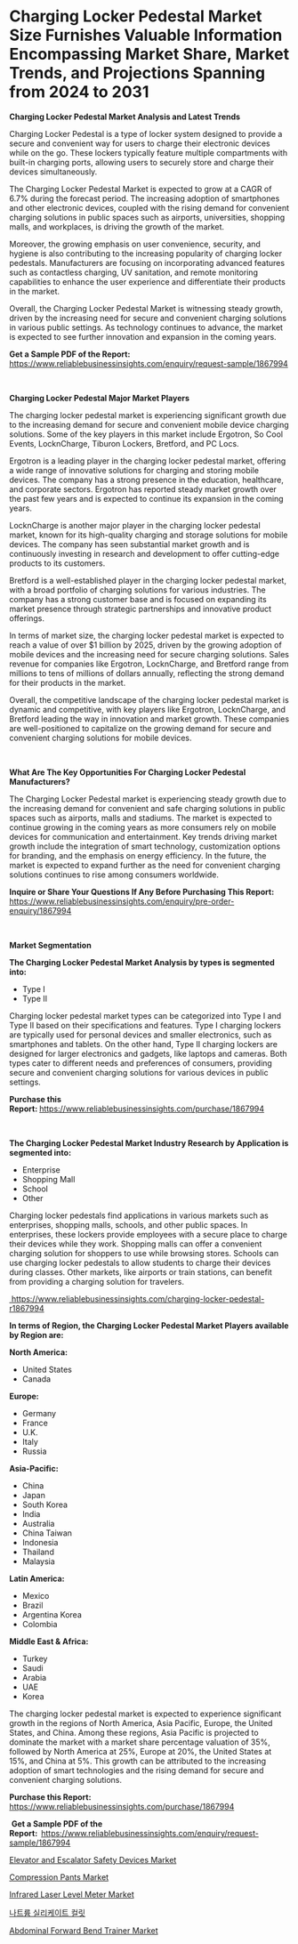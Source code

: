 <p><h1>Charging Locker Pedestal Market Size Furnishes Valuable Information Encompassing Market Share, Market Trends, and Projections Spanning from 2024 to 2031</h1></p><p><strong>Charging Locker Pedestal Market Analysis and Latest Trends</strong></p>
<p><p>Charging Locker Pedestal is a type of locker system designed to provide a secure and convenient way for users to charge their electronic devices while on the go. These lockers typically feature multiple compartments with built-in charging ports, allowing users to securely store and charge their devices simultaneously. </p><p>The Charging Locker Pedestal Market is expected to grow at a CAGR of 6.7% during the forecast period. The increasing adoption of smartphones and other electronic devices, coupled with the rising demand for convenient charging solutions in public spaces such as airports, universities, shopping malls, and workplaces, is driving the growth of the market. </p><p>Moreover, the growing emphasis on user convenience, security, and hygiene is also contributing to the increasing popularity of charging locker pedestals. Manufacturers are focusing on incorporating advanced features such as contactless charging, UV sanitation, and remote monitoring capabilities to enhance the user experience and differentiate their products in the market. </p><p>Overall, the Charging Locker Pedestal Market is witnessing steady growth, driven by the increasing need for secure and convenient charging solutions in various public settings. As technology continues to advance, the market is expected to see further innovation and expansion in the coming years.</p></p>
<p><strong>Get a Sample PDF of the Report:&nbsp;</strong> <a href="https://www.reliablebusinessinsights.com/enquiry/request-sample/1867994">https://www.reliablebusinessinsights.com/enquiry/request-sample/1867994</a></p>
<p>&nbsp;</p>
<p><strong>Charging Locker Pedestal Major Market Players</strong></p>
<p><p>The charging locker pedestal market is experiencing significant growth due to the increasing demand for secure and convenient mobile device charging solutions. Some of the key players in this market include Ergotron, So Cool Events, LocknCharge, Tiburon Lockers, Bretford, and PC Locs.</p><p>Ergotron is a leading player in the charging locker pedestal market, offering a wide range of innovative solutions for charging and storing mobile devices. The company has a strong presence in the education, healthcare, and corporate sectors. Ergotron has reported steady market growth over the past few years and is expected to continue its expansion in the coming years.</p><p>LocknCharge is another major player in the charging locker pedestal market, known for its high-quality charging and storage solutions for mobile devices. The company has seen substantial market growth and is continuously investing in research and development to offer cutting-edge products to its customers.</p><p>Bretford is a well-established player in the charging locker pedestal market, with a broad portfolio of charging solutions for various industries. The company has a strong customer base and is focused on expanding its market presence through strategic partnerships and innovative product offerings.</p><p>In terms of market size, the charging locker pedestal market is expected to reach a value of over $1 billion by 2025, driven by the growing adoption of mobile devices and the increasing need for secure charging solutions. Sales revenue for companies like Ergotron, LocknCharge, and Bretford range from millions to tens of millions of dollars annually, reflecting the strong demand for their products in the market.</p><p>Overall, the competitive landscape of the charging locker pedestal market is dynamic and competitive, with key players like Ergotron, LocknCharge, and Bretford leading the way in innovation and market growth. These companies are well-positioned to capitalize on the growing demand for secure and convenient charging solutions for mobile devices.</p></p>
<p>&nbsp;</p>
<p><strong>What Are The Key Opportunities For Charging Locker Pedestal Manufacturers?</strong></p>
<p><p>The Charging Locker Pedestal market is experiencing steady growth due to the increasing demand for convenient and safe charging solutions in public spaces such as airports, malls and stadiums. The market is expected to continue growing in the coming years as more consumers rely on mobile devices for communication and entertainment. Key trends driving market growth include the integration of smart technology, customization options for branding, and the emphasis on energy efficiency. In the future, the market is expected to expand further as the need for convenient charging solutions continues to rise among consumers worldwide.</p></p>
<p><strong>Inquire or Share Your Questions If Any Before Purchasing This Report:</strong> <a href="https://www.reliablebusinessinsights.com/enquiry/pre-order-enquiry/1867994">https://www.reliablebusinessinsights.com/enquiry/pre-order-enquiry/1867994</a></p>
<p>&nbsp;</p>
<p><strong>Market Segmentation</strong></p>
<p><strong>The Charging Locker Pedestal Market Analysis by types is segmented into:</strong></p>
<p><ul><li>Type I</li><li>Type II</li></ul></p>
<p><p>Charging locker pedestal market types can be categorized into Type I and Type II based on their specifications and features. Type I charging lockers are typically used for personal devices and smaller electronics, such as smartphones and tablets. On the other hand, Type II charging lockers are designed for larger electronics and gadgets, like laptops and cameras. Both types cater to different needs and preferences of consumers, providing secure and convenient charging solutions for various devices in public settings.</p></p>
<p><strong>Purchase this Report:&nbsp;</strong><a href="https://www.reliablebusinessinsights.com/purchase/1867994">https://www.reliablebusinessinsights.com/purchase/1867994</a></p>
<p>&nbsp;</p>
<p><strong>The Charging Locker Pedestal Market Industry Research by Application is segmented into:</strong></p>
<p><ul><li>Enterprise</li><li>Shopping Mall</li><li>School</li><li>Other</li></ul></p>
<p><p>Charging locker pedestals find applications in various markets such as enterprises, shopping malls, schools, and other public spaces. In enterprises, these lockers provide employees with a secure place to charge their devices while they work. Shopping malls can offer a convenient charging solution for shoppers to use while browsing stores. Schools can use charging locker pedestals to allow students to charge their devices during classes. Other markets, like airports or train stations, can benefit from providing a charging solution for travelers.</p></p>
<p><a href="https://www.reliablebusinessinsights.com/charging-locker-pedestal-r1867994">&nbsp;https://www.reliablebusinessinsights.com/charging-locker-pedestal-r1867994</a></p>
<p><strong>In terms of Region, the Charging Locker Pedestal Market Players available by Region are:</strong></p>
<p>
    <p> <strong> North America: </strong>
        <ul>
            <li>United States</li>
            <li>Canada</li>
        </ul>
        </p> 
    <p> <strong> Europe: </strong>
        <ul>
            <li>Germany</li>
            <li>France</li>
            <li>U.K.</li>
            <li>Italy</li>
            <li>Russia</li>
        </ul>
        </p> 
    <p> <strong> Asia-Pacific: </strong>
        <ul>
            <li>China</li>
            <li>Japan</li>
            <li>South Korea</li>
            <li>India</li>
            <li>Australia</li>
            <li>China Taiwan</li>
            <li>Indonesia</li>
            <li>Thailand</li>
            <li>Malaysia</li>
        </ul>
        </p> 
    <p> <strong> Latin America: </strong>
        <ul>
            <li>Mexico</li>
            <li>Brazil</li>
            <li>Argentina Korea</li>
            <li>Colombia</li>
        </ul>
        </p> 
    <p> <strong> Middle East & Africa: </strong>
        <ul>
            <li>Turkey</li>
            <li>Saudi</li>
            <li>Arabia</li>
            <li>UAE</li>
            <li>Korea</li>
        </ul>
    </p>
    </p>
<p><p>The charging locker pedestal market is expected to experience significant growth in the regions of North America, Asia Pacific, Europe, the United States, and China. Among these regions, Asia Pacific is projected to dominate the market with a market share percentage valuation of 35%, followed by North America at 25%, Europe at 20%, the United States at 15%, and China at 5%. This growth can be attributed to the increasing adoption of smart technologies and the rising demand for secure and convenient charging solutions.</p></p>
<p><strong>Purchase this Report: </strong><a href="https://www.reliablebusinessinsights.com/purchase/1867994">https://www.reliablebusinessinsights.com/purchase/1867994</a></p>
<p>&nbsp;<strong>Get a Sample PDF of the Report:&nbsp;&nbsp;</strong><a href="https://www.reliablebusinessinsights.com/enquiry/request-sample/1867994">https://www.reliablebusinessinsights.com/enquiry/request-sample/1867994</a></p>
<p><strong></strong></p>
<p><p><a href="https://github.com/qndifksd5/Market-Research-Report-List-1/blob/main/elevator-and-escalator-safety-devices-market.md">Elevator and Escalator Safety Devices Market</a></p><p><a href="https://medium.com/@sofyanbudiaman1_67863/compression-pants-market-trends-focusing-on-compression-pants-market-insight-and-forecast-analysis-f2b3476fb753">Compression Pants Market</a></p><p><a href="https://github.com/dylanObrien626/Market-Research-Report-List-1/blob/main/infrared-laser-level-meter-market.md">Infrared Laser Level Meter Market</a></p><p><a href="https://medium.com/@derrickmafrks96745/%EA%B8%80%EB%A1%9C%EB%B2%8C-%EC%86%8C%EB%93%90-%EC%8B%A4%EB%A6%AC%EC%BC%80%EC%9D%B4%ED%8A%B8-%EC%BF%A8%EB%A0%9B-%EC%8B%9C%EC%9E%A5%EC%9D%80-2024%EB%85%84%EB%B6%80%ED%84%B0-2031%EB%85%84%EA%B9%8C%EC%A7%80-13-3-%EC%9D%98-%EC%97%B0%ED%8F%89%EA%B7%A0-%EC%84%B1%EC%9E%A5%EB%A5%A0-cagr-%EC%9D%84-%EC%98%88%EC%83%81%ED%95%98%EA%B3%A0-%EC%9E%88%EC%8A%B5%EB%8B%88%EB%8B%A4-1b22abc4fc44">나트륨 실리케이트 컬릿</a></p><p><a href="https://github.com/JameTravis/Market-Research-Report-List-6/blob/main/abdominal-forward-bend-trainer-market.md">Abdominal Forward Bend Trainer Market</a></p></p>
